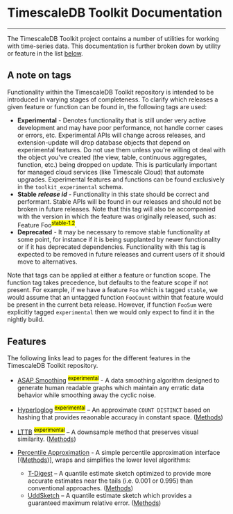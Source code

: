 # TimescaleDB Toolkit Documentation
---
The TimescaleDB Toolkit project contains a number of utilities for working with time-series data.  This documentation is further broken down by utility or feature in the list [below](#toolkit-features).

## A note on tags <a id="tag-notes"></a>
Functionality within the TimescaleDB Toolkit repository is intended to be introduced in varying stages of completeness.  To clarify which releases a given feature or function can be found in, the following tags are used:
 - **Experimental** - Denotes functionality that is still under very active development and may have poor performance, not handle corner cases or errors, etc.  Experimental APIs will change across releases, and extension-update will drop database objects that depend on experimental features. Do not use them unless you're willing ot deal with the object you've created (the view, table, continuous aggregates, function, etc.) being dropped on update. This is particularly important for managed cloud services (like Timescale Cloud) that automate upgrades. Experimental features and functions can be found exclusively in the `toolkit_experimental` schema.
 - **Stable** ***release id*** - Functionality in this state should be correct and performant.  Stable APIs will be found in our releases and should not be broken in future releases.  Note that this tag will also be accompanied with the version in which the feature was originally released, such as: Feature Foo<sup><mark>stable-1.2</mark></sup>.
 - **Deprecated** - It may be necessary to remove stable functionality at some point, for instance if it is being supplanted by newer functionality or if it has deprecated dependencies.  Functionality with this tag is expected to be removed in future releases and current users of it should move to alternatives.

Note that tags can be applied at either a feature or function scope.  The function tag takes precedence, but defaults to the feature scope if not present.  For example, if we have a feature `Foo` which is tagged `stable`, we would assume that an untagged function `FooCount` within that feature would be present in the current beta release.  However, if function `FooSum` were explicitly tagged `experimental` then we would only expect to find it in the nightly build.

## Features <a id="toolkit-features"></a>

The following links lead to pages for the different features in the TimescaleDB Toolkit repository.

- [ASAP Smoothing](asap.md) [<sup><mark>experimental</mark></sup>](/docs/README.md#tag-notes) - A data smoothing algorithm designed to generate human readable graphs which maintain any erratic data behavior while smoothing away the cyclic noise.
- [Hyperloglog](hyperloglog.md) [<sup><mark>experimental</mark></sup>](/docs/README.md#tag-notes) – An approximate `COUNT DISTINCT` based on hashing that provides reaonable accuracy in constant space. ([Methods](hyperloglog.md#hyperloglog_api))
- [LTTB](lttb.md) [<sup><mark>experimental</mark></sup>](/docs/README.md#tag-notes) – A downsample method that preserves visual similarity. ([Methods](lttb.md#api))

- [Percentile Approximation](percentile_approximation.md) - A simple percentile approximation interface [([Methods](percentile_approximation.md#api))], wraps and simplifies the lower level algorithms:
    - [T-Digest](tdigest.md) – A quantile estimate sketch optimized to provide more accurate estimates near the tails (i.e. 0.001 or 0.995) than conventional approaches. ([Methods](tdigest#tdigest_api))
    - [UddSketch](uddsketch.md) – A quantile estimate sketch which provides a guaranteed maximum relative error. ([Methods](uddsketch.md#uddsketch_api))